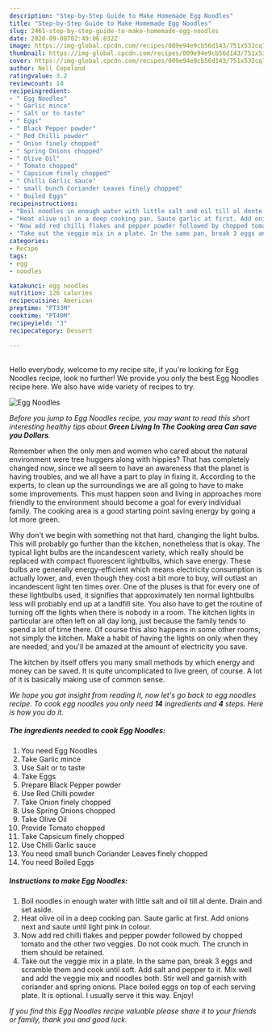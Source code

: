 ```yaml
---
description: "Step-by-Step Guide to Make Homemade Egg Noodles"
title: "Step-by-Step Guide to Make Homemade Egg Noodles"
slug: 2461-step-by-step-guide-to-make-homemade-egg-noodles
date: 2020-09-08T02:49:06.832Z
image: https://img-global.cpcdn.com/recipes/009e94e9cb56d143/751x532cq70/egg-noodles-recipe-main-photo.jpg
thumbnail: https://img-global.cpcdn.com/recipes/009e94e9cb56d143/751x532cq70/egg-noodles-recipe-main-photo.jpg
cover: https://img-global.cpcdn.com/recipes/009e94e9cb56d143/751x532cq70/egg-noodles-recipe-main-photo.jpg
author: Nell Copeland
ratingvalue: 3.2
reviewcount: 14
recipeingredient:
- " Egg Noodles"
- " Garlic mince"
- " Salt or to taste"
- " Eggs"
- " Black Pepper powder"
- " Red Chilli powder"
- " Onion finely chopped"
- " Spring Onions chopped"
- " Olive Oil"
- " Tomato chopped"
- " Capsicum finely chopped"
- " Chilli Garlic sauce"
- " small bunch Coriander Leaves finely chopped"
- " Boiled Eggs"
recipeinstructions:
- "Boil noodles in enough water with little salt and oil till al dente. Drain and set aside."
- "Heat olive oil in a deep cooking pan. Saute garlic at first. Add onions next and saute until light pink in colour."
- "Now add red chilli flakes and pepper powder followed by chopped tomato and the other two veggies. Do not cook much. The crunch in them should be retained."
- "Take out the veggie mix in a plate. In the same pan, break 3 eggs and scramble them and cook until soft. Add salt and pepper to it. Mix well and add the veggie mix and noodles both. Stir well and garnish with coriander and spring onions. Place boiled eggs on top of each serving plate. It is optional. I usually serve it this way. Enjoy!"
categories:
- Recipe
tags:
- egg
- noodles

katakunci: egg noodles 
nutrition: 126 calories
recipecuisine: American
preptime: "PT33M"
cooktime: "PT40M"
recipeyield: "3"
recipecategory: Dessert

---
```

<br>
Hello everybody, welcome to my recipe site, if you're looking for Egg Noodles recipe, look no further! We provide you only the best Egg Noodles recipe here. We also have wide variety of recipes to try.
<br>


![Egg Noodles](https://img-global.cpcdn.com/recipes/009e94e9cb56d143/751x532cq70/egg-noodles-recipe-main-photo.jpg)

<i>Before you jump to Egg Noodles recipe, you may want to read this short interesting healthy tips about 
<strong>Green Living In The Cooking area Can save you Dollars</strong>.</i>
</br>

Remember when the only men and women who cared about the natural environment were tree huggers along with hippies? That has completely changed now, since we all seem to have an awareness that the planet is having troubles, and we all have a part to play in fixing it. According to the experts, to clean up the surroundings we are all going to have to make some improvements. This must happen soon and living in approaches more friendly to the environment should become a goal for every individual family. The cooking area is a good starting point saving energy by going a lot more green.

Why don't we begin with something not that hard, changing the light bulbs. This will probably go further than the kitchen, nonetheless that is okay. The typical light bulbs are the incandescent variety, which really should be replaced with compact fluorescent lightbulbs, which save energy. These bulbs are generally energy-efficient which means electricity consumption is actually lower, and, even though they cost a bit more to buy, will outlast an incandescent light ten times over. One of the pluses is that for every one of these lightbulbs used, it signifies that approximately ten normal lightbulbs less will probably end up at a landfill site. You also have to get the routine of turning off the lights when there is nobody in a room. The kitchen lights in particular are often left on all day long, just because the family tends to spend a lot of time there. Of course this also happens in some other rooms, not simply the kitchen. Make a habit of having the lights on only when they are needed, and you'll be amazed at the amount of electricity you save.

The kitchen by itself offers you many small methods by which energy and money can be saved. It is quite uncomplicated to live green, of course. A lot of it is basically making use of common sense.


<i>We hope you got insight from reading it, now let's go back to egg noodles recipe. To cook egg noodles you only need <strong>14</strong> ingredients and <strong>4</strong> steps. Here is how you do it.
</i>

##### The ingredients needed to cook Egg Noodles:

1. You need  Egg Noodles
1. Take  Garlic mince
1. Use  Salt or to taste
1. Take  Eggs
1. Prepare  Black Pepper powder
1. Use  Red Chilli powder
1. Take  Onion finely chopped
1. Use  Spring Onions chopped
1. Take  Olive Oil
1. Provide  Tomato chopped
1. Take  Capsicum finely chopped
1. Use  Chilli Garlic sauce
1. You need  small bunch Coriander Leaves finely chopped
1. You need  Boiled Eggs


##### Instructions to make Egg Noodles:

1. Boil noodles in enough water with little salt and oil till al dente. Drain and set aside.
1. Heat olive oil in a deep cooking pan. Saute garlic at first. Add onions next and saute until light pink in colour.
1. Now add red chilli flakes and pepper powder followed by chopped tomato and the other two veggies. Do not cook much. The crunch in them should be retained.
1. Take out the veggie mix in a plate. In the same pan, break 3 eggs and scramble them and cook until soft. Add salt and pepper to it. Mix well and add the veggie mix and noodles both. Stir well and garnish with coriander and spring onions. Place boiled eggs on top of each serving plate. It is optional. I usually serve it this way. Enjoy!


<i>If you find this Egg Noodles recipe valuable please share it to your friends or family, thank you and good luck.</i>
